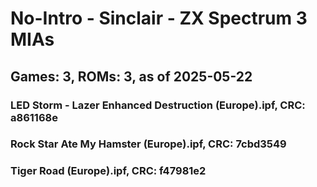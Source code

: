 # No-Intro - Sinclair - ZX Spectrum 3 MIAs
## Games: 3, ROMs: 3, as of 2025-05-22

### LED Storm - Lazer Enhanced Destruction (Europe).ipf, CRC: a861168e
### Rock Star Ate My Hamster (Europe).ipf, CRC: 7cbd3549
### Tiger Road (Europe).ipf, CRC: f47981e2
